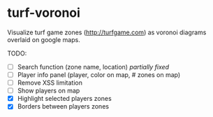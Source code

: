 turf-voronoi
============

Visualize turf game zones (http://turfgame.com) as voronoi diagrams overlaid on google maps.


TODO:
* [ ] Search function (zone name, location)  _partially fixed_
* [ ] Player info panel (player, color on map, # zones on map)
* [ ] Remove XSS limitation
* [ ] Show players on map
* [x] Highlight selected players zones
* [x] Borders between players zones
